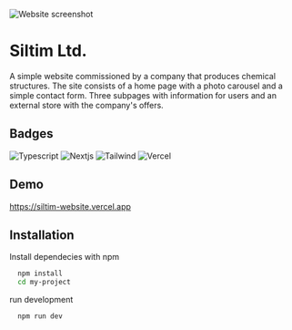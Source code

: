 ![Website screenshot](assets/readme-image.png)

# Siltim Ltd.

A simple website commissioned by a company that produces chemical structures. The site consists of a home page with a photo carousel and a simple contact form. Three subpages with information for users and an external store with the company's offers.


## Badges

![Typescript](https://img.shields.io/badge/Typescript-v4.9.5-green?labelColor=blue&style=flat)
![Nextjs](https://img.shields.io/badge/Nextjs-v13.2.4-green?labelColor=yellow&style=flat)
![Tailwind](https://img.shields.io/badge/Tailwind-v3.2.7-green?labelColor=cyan&style=flat)
![Vercel](https://img.shields.io/badge/Vercel-gray?style=flat)
## Demo

https://siltim-website.vercel.app


## Installation

Install dependecies with npm

```bash
  npm install
  cd my-project
```
run development
```bash
  npm run dev
```
    
